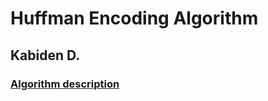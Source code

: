 # Huffman Encoding Algorithm

## Kabiden D.

### [Algorithm description](https://en.wikipedia.org/wiki/Huffman_coding)
